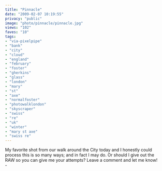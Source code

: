 ```yaml
---
title: "Pinnacle"
date: "2009-02-07 10:19:55"
privacy: "public"
image: "photo/pinnacle/pinnacle.jpg"
views: "102"
faves: "10"
tags:
- "via-pixelpipe"
- "bank"
- "city"
- "cloud"
- "england"
- "february"
- "foster"
- "gherkins"
- "glass"
- "london"
- "mary"
- "st"
- "axe"
- "normalfoster"
- "photowalklondon"
- "skyscraper"
- "swiss"
- "re"
- "uk"
- "winter"
- "mary st axe"
- "swiss re"
---
```

My favorite shot from our walk around the City today and I honestly could process this is so many ways; and in fact I may do. Or should I give out the RAW so you can give me your attempts? Leave a comment and let me know! - <a href="/photos/2009/02/07/pinnacle"></a>
